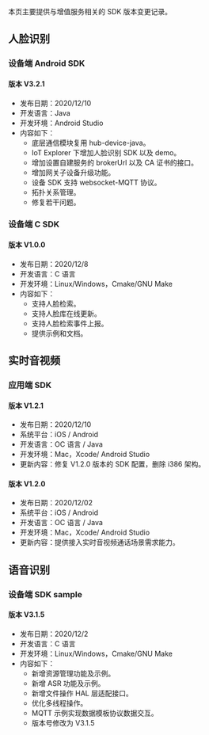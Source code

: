 本页主要提供与增值服务相关的 SDK 版本变更记录。

## 人脸识别

### 设备端 Android SDK

#### 版本 V3.2.1

- 发布日期：2020/12/10
- 开发语言：Java
- 开发环境：Android Studio
- 内容如下：
  - 底层通信模块复用 hub-device-java。
  - IoT Explorer 下增加人脸识别 SDK 以及 demo。
  - 增加设置自建服务的 brokerUrl 以及 CA 证书的接口。
  - 增加网关子设备升级功能。
  - 设备 SDK 支持 websocket-MQTT 协议。
  - 拓扑关系管理。
  - 修复若干问题。


### 设备端 C SDK

#### 版本 V1.0.0

- 发布日期：2020/12/8
- 开发语言：C 语言
- 开发环境：Linux/Windows，Cmake/GNU Make
- 内容如下：
  - 支持人脸检索。
  - 支持人脸库在线更新。
  - 支持人脸检索事件上报。
  - 提供示例和文档。

## 实时音视频

### 应用端 SDK 

#### 版本 V1.2.1

- 发布日期：2020/12/10
- 系统平台：iOS / Android
- 开发语言：OC 语言 / Java
- 开发环境：Mac，Xcode/ Android Studio
- 更新内容：修复 V1.2.0 版本的 SDK 配置，删除 i386 架构。

#### 版本 V1.2.0

- 发布日期：2020/12/02
- 系统平台：iOS / Android
- 开发语言：OC 语言 / Java
- 开发环境：Mac，Xcode/ Android Studio
- 更新内容：提供接入实时音视频通话场景需求能力。

## 语音识别

### 设备端 SDK sample 

#### 版本 V3.1.5

- 发布日期：2020/12/2
- 开发语言：C 语言
- 开发环境：Linux/Windows，Cmake/GNU Make
- 内容如下：
  - 新增资源管理功能及示例。
  - 新增 ASR 功能及示例。
  - 新增文件操作 HAL 层适配接口。
  - 优化多线程操作。
  - MQTT 示例实现数据模板协议数据交互。
  - 版本号修改为 V3.1.5



